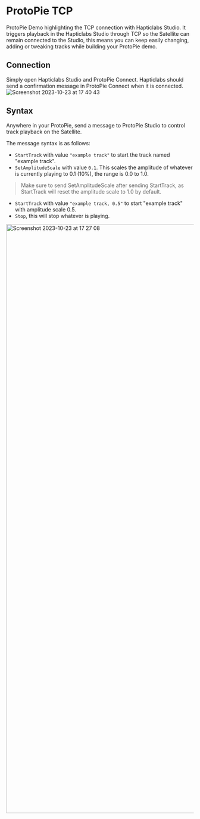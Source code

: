 # ProtoPie TCP
ProtoPie Demo highlighting the TCP connection with Hapticlabs Studio. It triggers playback in the Hapticlabs Studio through TCP so the Satellite can remain connected to the Studio, this means you can keep easily changing, adding or tweaking tracks while building your ProtoPie demo.

## Connection

Simply open Hapticlabs Studio and ProtoPie Connect. Hapticlabs should send a confirmation message in ProtoPie Connect when it is connected.
![Screenshot 2023-10-23 at 17 40 43](https://github.com/HapticlabsIO/ProtoPieTCP/assets/34678030/7806bea3-0836-4399-b2ea-aa476c592630)

## Syntax

Anywhere in your ProtoPie, send a message to ProtoPie Studio to control track playback on the Satellite. 

The message syntax is as follows:
- `StartTrack` with value `"example track"` to start the track named "example track".
- `SetAmplitudeScale` with value `0.1`. This scales the amplitude of whatever is currently playing to 0.1 (10%), the range is 0.0 to 1.0.
> Make sure to send SetAmplitudeScale after sending StartTrack, as StartTrack will reset the amplitude scale to 1.0 by default.
- `StartTrack` with value `"example track, 0.5"` to start "example track" with amplitude scale 0.5.
- `Stop`, this will stop whatever is playing.

<img width="1582" alt="Screenshot 2023-10-23 at 17 27 08" src="https://github.com/HapticlabsIO/ProtoPieTCP/assets/34678030/2fe82ac5-6321-4463-9fc2-86e61779491f">
